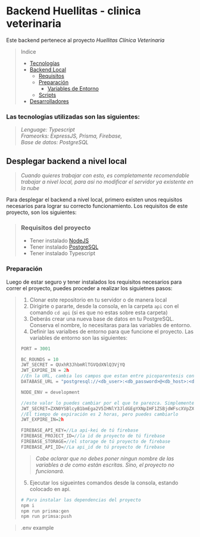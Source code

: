 # Backend Huellitas - clinica veterinaria

Este backend pertenece al proyecto _Huellitas Clínica Veterinaria_ 



>Indice
>-  [Tecnologías](#las-tecnologías-utilizadas-son-las-siguientes)
>- [Backend Local]()
>   - [Requisitos ]()
>   - [Preparación]()
>       - [Variables de Entorno]()
>   - [Scripts]()
>- [Desarrolladores]()

### Las tecnologías utilizadas son las siguientes:

> _Lenguage: Typescript_  
> _Frameorks: ExpressJS, Prisma, Firebase,_  
> _Base de datos: PostgreSQL_

## Desplegar backend a nivel local

> _Cuando quieres trabajar con esto, es completamente recomendable trabajar a nivel local, para asi no modificar el servidor ya existente en la nube_

Para desplegar el backend a nivel local, primero existen unos requisitos necesarios para lograr su correcto funcionamiento. Los requisitos de este proyecto, son los siguientes:

> ### Requisitos del proyecto
> - Tener instalado [NodeJS](https://nodejs.org/)
> - Tener instalado [PostgreSQL](https://www.postgresql.org)  
> - Tener instalado Typescript

### Preparación

Luego de estar seguro y tener instalados los requisitos necesarios para correr el proyecto, puedes proceder a realizar los siguietnes pasos:

>1. Clonar este repositorio en tu servidor o de manera local
>2. Dirigirte o pararte, desde la consola, en la carpeta `api` con el comando `cd api` (si es que no estas sobre esta carpeta)  
>3. Deberás crear una nueva base de datos en tu PostgreSQL. Conserva el nombre, lo necesitaras para las variables de entorno.
>4. Definir las varialbes de entorno para que funcione el proyecto. Las variables de entorno son las siguientes: 
>
>```js
>PORT = 3001
>
>BC_ROUNDS = 10 
>JWT_SECRET = QUxhR3JhbmRlTGVQdXNlQ3VjYQ
>JWT_EXPIRE_IN = 2h
>//En la URL, cambia los campos que estan entre picoparentesis con los correspondientes a tu base de datos
>DATABASE_URL = "postgresql://<db_user>:<db_password>@<db_host>:<db_port>/<db_name>?schema=public"
>
>NODE_ENV = development
>
>//este valor lo puedes cambiar por el que te parezca. Simplemente es un valor 
>JWT_SECRET=ZXN0YSBlcyB1bmEga2V5IHNlY3JldGEgYXNpIHF1ZSBjdWFscXVpZXIgcGlyb2JvIG5vIGxhIGRlYmUgdGVuZXI 
>//El tiempo de expiración es 2 horas, pero puedes cambiarlo
>JWT_EXPIRE_IN=2h
>
>FIREBASE_API_KEY=//La api-kei de tú firebase
>FIREBASE_PROJECT_ID=//la id de proyecto de tú firebase
>FIREBASE_STORAGE=//el storage de tú proyecto de firebase
>FIREBASE_API_ID=//La api_id de tú proyecto de firebase
>```
>> _Cabe aclarar que no debes poner ningun nombre de las variables a de como están escritas. Sino, el proyecto no funcionará._
>
>
>5. Ejecutar los sigueintes comandos desde la consola, estando colocado en api.
>
>```bash
># Para instalar las dependencias del proyecto
>npm i
>npm run prisma:gen
>npm run primsa:push
>```


> .env example
